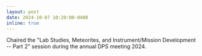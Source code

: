 ```yaml
---
layout: post
date: 2024-10-07 10:20:00-0400
inline: true
---
```


Chaired the "Lab Studies, Meteorites, and Instrument/Mission Development -- Part 2" session during the annual DPS meeting 2024. 
